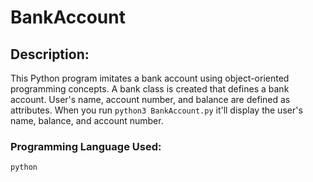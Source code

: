 # BankAccount

## Description:

This Python program imitates a bank account using object-oriented programming concepts.  A bank class is created that defines a bank account.  User's name, account number, and balance
are defined as attributes.  When you run `python3 BankAccount.py` it'll display the user's name, balance, and account number.



### Programming Language Used:

`python`

